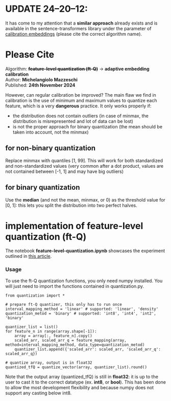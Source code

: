 # UPDATE 24–20–12:

It has come to my attention that a **similar approach** already exists and is available in the sentence-transformers library under the parameter of [calibration embeddings](https://sbert.net/docs/package_reference/sentence_transformer/quantization.html) (please cite the correct algorithm name). 

# Please Cite
Algorithm: <s>**feature-level quantization (ft-Q)**</s> -> **adaptive embedding calibration**<br>
Author: **Michelangiolo Mazzeschi**<br>
Published: **24th November 2024**

However, can regular calibration be improved? The main flaw we find in calibration is the use of minimum and maximum values to quantize each feature, which is a very **dangerous** practice. It only works properly if:<br>
- the distribution does not contain outliers (in case of minmax, the distribution is misrepresented and lot of data can be lost)
- is not the proper approach for binary quantization (the mean should be taken into account, not the minmax)

## for non-binary quantization
Replace minmax with quantiles [1, 99]. This will work for both standardized and non-standardized values (very common after a dot product, values are not contained between [-1, 1] and may have big outliers)

## for binary quantization
Use the **median** (and not the mean, minmax, or 0) as the threshold value for [0, 1]: this lets you split the distribution into two perfect halves.

# implementation of feature-level quantization (ft-Q)

The notebook **feature-level-quantization.ipynb** showcases the experiment outlined in [this article](https://medium.com/towards-data-science/introducing-ft-q-improving-vector-compression-with-feature-level-quantization-3c18470ed2ee).

### Usage

To use the ft-Q quantization functions, you only need numpy installed. You will just need to import the functions contained in quantization.py.

```
from quantization import *

# prepare ft-Q quantizer, this only has to run once
interval_mapping_method = 'linear' # supported: 'linear', 'density'
quantization_metod = 'binary' # supported: 'int8', 'int4', 'int2', 'binary'

quantizer_list = list()
for feature_n in range(array.shape[-1]):
	array = array[:, feature_n].copy()
	scaled_arr, scaled_arr_q = feature_mapping(array, method=interval_mapping_method, data_type=quantization_metod)
	quantizer_list.append({'scaled_arr': scaled_arr, 'scaled_arr_q': scaled_arr_q})

# quantize array, output is in float32
quantized_tfQ = quantize_vector(array, quantizer_list).round()
```

Note that the output array (quantized_tfQ) is still in **float32**: it is up to the user to cast it to the correct datatype (ex. **int8**, or **bool**). This has been done to allow the most development flexibility and because numpy does not support any casting below int8.
